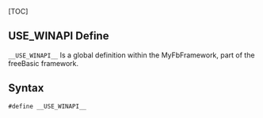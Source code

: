 [TOC]
## __USE_WINAPI__ Define

`__USE_WINAPI__` Is a global definition within the MyFbFramework, part of the freeBasic framework.
## Syntax

```freeBasic
#define __USE_WINAPI__
```

